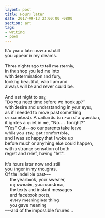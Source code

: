 ```yaml
---
layout: post
title: Hours later
date: 2017-09-13 22:00:00 -0800
section: art
tags:
- writing
- poem
---
```


It's years later now and still  
you appear in my dreams.  
<br>
Three nights ago to tell me sternly,  
in the shop you led me into  
with determination and fury,  
looking beautiful, who I am and  
always will be and never could be.  
<br>
And last night to say,  
"Do you need time before we hook up?"  
with desire and understanding in your eyes,  
as if I needed to move past something  
or somebody. A cathartic turn-on of a question,  
it ignites a quiet in me, "No. ... Tonight?"  
"Yes." Cut---so our parents take leave  
while you stay, get comfortable,  
and I was so happy that I woke up  
before much or anything else could happen,  
with a strange sensation of both  
regret and relief, having "left".  
<br>
It's hours later now and still  
you linger in my thoughts.  
Of the indelible past---  
&nbsp;&nbsp;&nbsp;&nbsp;the yearbook, your sweater,  
&nbsp;&nbsp;&nbsp;&nbsp;my sweater, your sundress,  
&nbsp;&nbsp;&nbsp;&nbsp;the texts and instant messages  
&nbsp;&nbsp;&nbsp;&nbsp;and facebook posts,  
&nbsp;&nbsp;&nbsp;&nbsp;every meaningless thing  
&nbsp;&nbsp;&nbsp;&nbsp;you gave meaning  
---and of the impossible futures...
